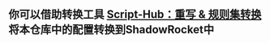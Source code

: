 ## 你可以借助转换工具 [Script-Hub：重写 & 规则集转换](https://github.com/Script-Hub-Org/Script-Hub) 将本仓库中的配置转换到ShadowRocket中
